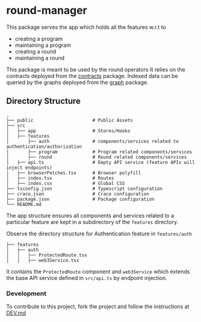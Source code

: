 # round-manager

This package serves the app which holds all the features w.r.t to 

- creating a program
- maintaining a program
- creating a round
- maintaining a round

This package is meant to be used by the round operators 
It relies on the contracts deployed from the [contracts](https://github.com/gitcoinco/grants-round/tree/main/packages/contracts) package.
Indexed data can be queried by the graphs deployed from the [graph](https://github.com/gitcoinco/grants-round/tree/main/packages/graph) package.

## Directory Structure 

```
.
├── public                      # Public Assets
├── src
│   ├── app                     # Stores/Hooks
│   ├── features
│       ├── auth                # components/services related to authentication/authorization
│       ├── program             # Program related components/services
│       ├── round               # Round related components/services 
│   ├── api.ts                  # Empty API service (feature APIs will inject endpoints)
│   ├── browserPatches.tsx      # Browser polyfill
│   ├── index.tsx               # Routes
│   ├── index.css               # Global CSS
├── tsconfig.json               # Typescript configuration 
├── craco.json                  # Craco configuration
├── package.json                # Package configuration
└── README.md
```

The app structure ensures all components and services related to a particular feature are kept in a subdirectory of the `features` directory.

Observe the directory structure for Authentication feature in `features/auth`

```
├── features
│   ├── auth
│   │   ├── ProtectedRoute.tsx
│   │   ├── web3Service.tsx
```

It contains the `ProtectedRoute` component and `web3Service` which extends the base API service defined in `src/api.ts` by endpoint injection.


### Development

To contribute to this project, fork the project and follow the instructions at [DEV.md](https://github.com/gitcoinco/grants-round/blob/main/packages/round-manager/docs/DEV.md)